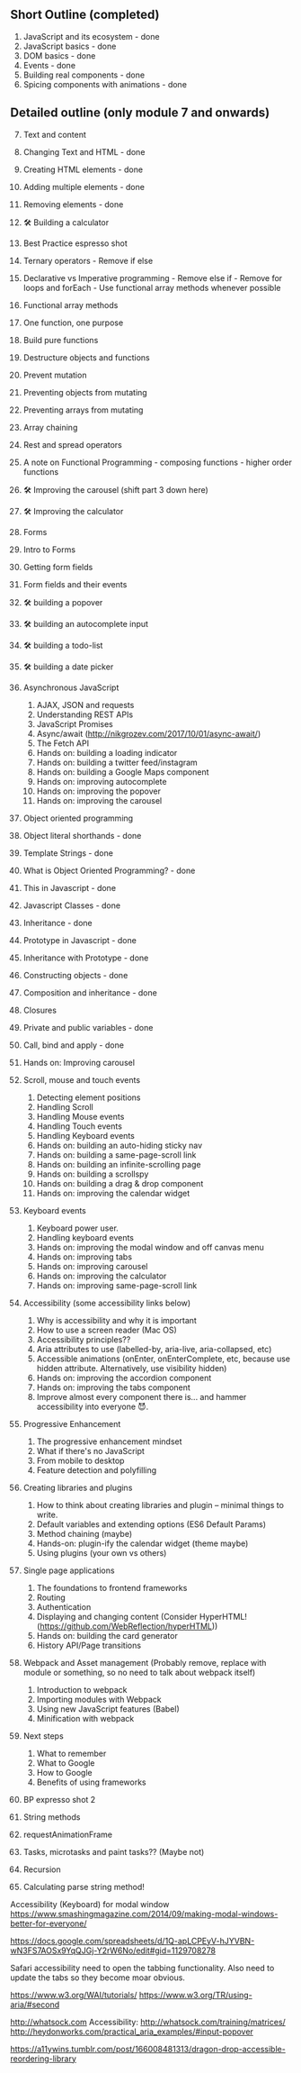 ## Short Outline (completed)

1. JavaScript and its ecosystem - done
2. JavaScript basics - done
3. DOM basics - done
4. Events - done
5. Building real components - done
6. Spicing components with animations - done

## Detailed outline (only module 7 and onwards)

7. Text and content
  1. Changing Text and HTML - done
  2. Creating HTML elements - done
  3. Adding multiple elements - done
  4. Removing elements - done
  5. 🛠 Building a calculator
8. Best Practice espresso shot
  1. Ternary operators
    - Remove if else
  2. Declarative vs Imperative programming
    - Remove else if
    - Remove for loops and forEach
    - Use functional array methods whenever possible
  3. Functional array methods
  4. One function, one purpose
  5. Build pure functions
  6. Destructure objects and functions
  7. Prevent mutation
  8. Preventing objects from mutating
  9. Preventing arrays from mutating
  10. Array chaining
  11. Rest and spread operators
  12. A note on Functional Programming
    - composing functions
    - higher order functions
  13. 🛠 Improving the carousel (shift part 3 down here)
  14. 🛠 Improving the calculator
9. Forms
  1. Intro to Forms
  2. Getting form fields
  3. Form fields and their events
  4. 🛠 building a popover
  5. 🛠 building an autocomplete input
  6. 🛠 building a todo-list
  7. 🛠 building a date picker
10. Asynchronous JavaScript
    1. AJAX, JSON and requests
    2. Understanding REST APIs
    3. JavaScript Promises
    4. Async/await (http://nikgrozev.com/2017/10/01/async-await/)
    5. The Fetch API
    6. Hands on: building a loading indicator
    7. Hands on: building a twitter feed/instagram
    8. Hands on: building a Google Maps component
    9. Hands on: improving autocomplete
    10. Hands on: improving the popover
    11. Hands on: improving the carousel
11. Object oriented programming
  1. Object literal shorthands - done
  2. Template Strings - done
  3. What is Object Oriented Programming? - done
  4. This in Javascript - done
  5. Javascript Classes - done
  6. Inheritance - done
  7. Prototype in Javascript - done
  8. Inheritance with Prototype - done
  9. Constructing objects - done
  10. Composition and inheritance - done
  11. Closures
  12. Private and public variables - done
  13. Call, bind and apply - done
  14. Hands on: Improving carousel
12. Scroll, mouse and touch events
    1. Detecting element positions
    2. Handling Scroll
    3. Handling Mouse events
    4. Handling Touch events
    5. Handling Keyboard events
    6. Hands on: building an auto-hiding sticky nav
    7. Hands on: building a same-page-scroll link
    8. Hands on: building an infinite-scrolling page
    9. Hands on: building a scrollspy
    10. Hands on: building a drag & drop component
    11. Hands on: improving the calendar widget
13. Keyboard events
    1. Keyboard power user.
    1. Handling keyboard events
    2. Hands on: improving the modal window and off canvas menu
    3. Hands on: improving tabs
    4. Hands on: improving carousel
    5. Hands on: improving the calculator
    6. Hands on: improving same-page-scroll link
14. Accessibility (some accessibility links below)
    1. Why is accessibility and why it is important
    2. How to use a screen reader (Mac OS)
    3. Accessibility principles??
    2. Aria attributes to use (labelled-by, aria-live, aria-collapsed, etc)
    3. Accessible animations (onEnter, onEnterComplete, etc, because use hidden attribute. Alternatively, use visibility hidden)
    3. Hands on: improving the accordion component
    4. Hands on: improving the tabs component
    5. Improve almost every component there is... and hammer accessibility into everyone 😈.
15. Progressive Enhancement
    1. The progressive enhancement mindset
    2. What if there's no JavaScript
    3. From mobile to desktop
    4. Feature detection and polyfilling
16. Creating libraries and plugins
    1. How to think about creating libraries and plugin – minimal things to write.
    2. Default variables and extending options (ES6 Default Params)
    3. Method chaining (maybe)
    4. Hands-on: plugin-ify the calendar widget (theme maybe)
    5. Using plugins (your own vs others)
17. Single page applications
    1. The foundations to frontend frameworks
    2. Routing
    3. Authentication
    4. Displaying and changing content (Consider HyperHTML! (https://github.com/WebReflection/hyperHTML))
    5. Hands on: building the card generator
    6. History API/Page transitions
18. Webpack and Asset management (Probably remove, replace with module or something, so no need to talk about webpack itself)
    1. Introduction to webpack
    2. Importing modules with Webpack
    3. Using new JavaScript features (Babel)
    4. Minification with webpack
19. Next steps
    1. What to remember
    2. What to Google
    3. How to Google
    4. Benefits of using frameworks

99. BP expresso shot 2
  1. String methods
  2. requestAnimationFrame
  3. Tasks, microtasks and paint tasks?? (Maybe not)
  4. Recursion
  5. Calculating parse string method!


Accessibility (Keyboard) for modal window
https://www.smashingmagazine.com/2014/09/making-modal-windows-better-for-everyone/

https://docs.google.com/spreadsheets/d/1Q-apLCPEyV-hJYVBN-wN3FS7AOSx9YqQJGj-Y2rW6No/edit#gid=1129708278

Safari accessibility need to open the tabbing functionality. Also need to update the tabs so they become moar obvious.

https://www.w3.org/WAI/tutorials/
https://www.w3.org/TR/using-aria/#second

http://whatsock.com
Accessibility: http://whatsock.com/training/matrices/
http://heydonworks.com/practical_aria_examples/#input-popover

https://a11ywins.tumblr.com/post/166008481313/dragon-drop-accessible-reordering-library


